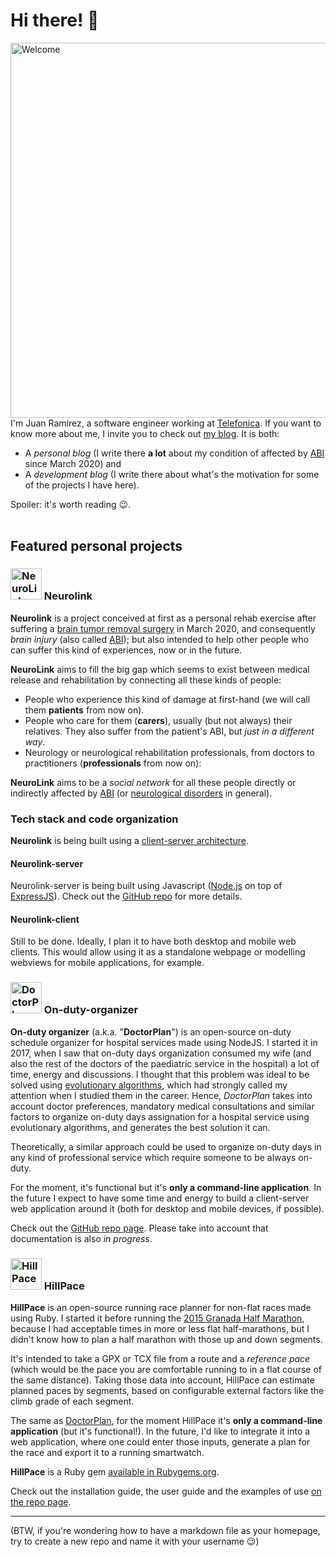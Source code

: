 # Hi there! 👋
<img src="https://juanramirez.github.io/assets/images/posts/hello-and-welcome.jpg" alt="Welcome" width="600"/>
<br/>
I'm Juan Ramírez, a software engineer working at <a href="http://www.telefonica.com">Telefonica</a>. If you want to know more about me, I invite you to check out <a href="https://juanramirez.github.io/posts/">my blog</a>. It is both:

* A _personal blog_ (I write there **a lot** about my condition of affected by [ABI](https://en.wikipedia.org/wiki/Acquired_brain_injury) since March 2020) and
* A _development blog_ (I write there about what's the motivation for some of the projects I have here).

Spoiler: it's worth reading :wink:.
<br/>
<br/>
## Featured personal projects

### <img src="https://juanramirez.github.io/assets/images/projects/neurolink/logo.png" alt="NeuroLink" width="50"/> Neurolink

**Neurolink** is a project conceived at first as a personal rehab exercise after suffering a [brain tumor removal surgery](/abi/how-it-all-started/) in March 2020, and consequently _brain injury_ (also called [ABI](https://en.wikipedia.org/wiki/Acquired_brain_injury)); but also intended to help other people who can suffer this kind of experiences, now or in the future.

**NeuroLink** aims to fill the big gap which seems to exist between medical release and rehabilitation by connecting all these kinds of people:
* People who experience this kind of damage at first-hand (we will call them **patients** from now on).
* People who care for them (**carers**), usually (but not always) their relatives. They also suffer from the patient's ABI, but _just in a different way_.
* Neurology or neurological rehabilitation professionals, from doctors to practitioners (**professionals** from now on):

**NeuroLink** aims to be a _social network_ for all these people directly or indirectly affected by [ABI](https://en.wikipedia.org/wiki/Acquired_brain_injury) (or [neurological disorders](https://en.wikipedia.org/wiki/Neurological_disorder) in general).

### Tech stack and code organization

**Neurolink** is being built using a [client-server architecture](https://en.wikipedia.org/wiki/Client%E2%80%93server_model).

#### Neurolink-server
Neurolink-server is being built using Javascript ([Node.js](https://nodejs.org/) on top of [ExpressJS](https://expressjs.com)). Check out the [GitHub repo](https://github.com/Inspiring-White/neurolink-server) for more details.
#### Neurolink-client
Still to be done. Ideally, I plan it to have both desktop and mobile web clients. This would allow using it as a standalone webpage or modelling webviews for mobile applications, for example.


### <img src="https://juanramirez.github.io/assets/images/projects/doctorplan/logo-dark.png" alt="DoctorPlan" width="50"/> On-duty-organizer

**On-duty organizer** (a.k.a. "**DoctorPlan**") is an open-source on-duty schedule organizer for hospital services made using NodeJS. I started it in 2017, when I saw that on-duty days organization consumed my wife (and also the rest of the doctors of the paediatric service in the hospital) a lot of time, energy and discussions. I thought that this problem was ideal to be solved using [evolutionary algorithms](https://en.wikipedia.org/wiki/Evolutionary_algorithm), which had strongly called my attention when I studied them in the career. Hence, *DoctorPlan* takes into account doctor preferences, mandatory medical consultations and similar factors to organize on-duty days assignation for a hospital service using evolutionary algorithms, and generates the best solution it can.

Theoretically, a similar approach could be used to organize on-duty days in any kind of professional service which require someone to be always on-duty.

For the moment, it's functional but it's **only a command-line application**. In the future I expect to have some time and energy to build a client-server web application around it (both for desktop and mobile devices, if possible).

Check out the [GitHub repo page](https://github.com/juanramirez/on-duty). Please take into account that documentation is also _in progress_.


### <img src="https://juanramirez.github.io/assets/images/projects/hillpace/logo.png" alt="HillPace" width="50"/> HillPace

**HillPace** is an open-source running race planner for non-flat races made using Ruby. I started it before running the [2015 Granada Half Marathon](https://www.strava.com/activities/301597005), because I had acceptable times in more or less flat half-marathons, but I didn't know how to plan a half marathon with those up and down segments.

It's intended to take a GPX or TCX file from a route and a _reference pace_ (which would be the pace you are comfortable running to in a flat course of the same distance). Taking those data into account, HillPace can estimate planned paces by segments, based on configurable external factors like the climb grade of each segment.

The same as [DoctorPlan](#On-duty-organizer), for the moment HillPace it's **only a command-line application** (but it's functional!). In the future, I'd like to integrate it into a web application, where one could enter those inputs, generate a plan for the race and export it to a running smartwatch.

**HillPace** is a Ruby gem [available in Rubygems.org](https://rubygems.org/gems/hillpace).

Check out the installation guide, the user guide and the examples of use [on the repo page](https://github.com/juanramirez/hillpace).

---

(BTW, if you're wondering how to have a markdown file as your homepage, try to create a new repo and name it with your username 😉)
